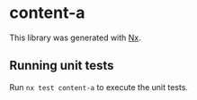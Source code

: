 # content-a

This library was generated with [Nx](https://nx.dev).

## Running unit tests

Run `nx test content-a` to execute the unit tests.
